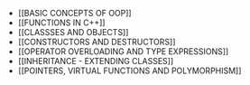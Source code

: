 - [[BASIC CONCEPTS OF OOP]]
- [[FUNCTIONS IN C++]]
- [[CLASSSES AND OBJECTS]]
- [[CONSTRUCTORS AND DESTRUCTORS]]
- [[OPERATOR OVERLOADING AND TYPE EXPRESSIONS]]
- [[INHERITANCE - EXTENDING CLASSES]]
- [[POINTERS, VIRTUAL FUNCTIONS AND POLYMORPHISM]]

